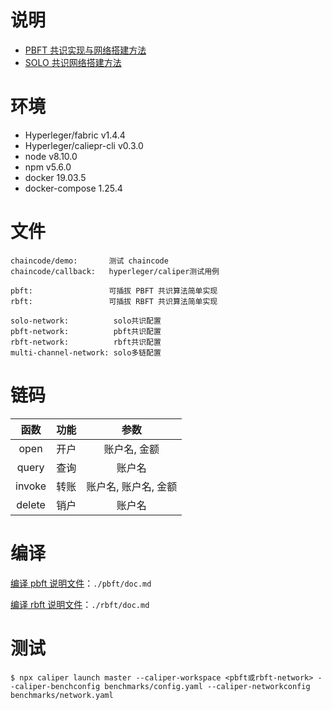 # 说明

* [PBFT 共识实现与网络搭建方法](https://www.yezhem.com/index.php/archives/52/)    
* [SOLO 共识网络搭建方法](https://www.yezhem.com/index.php/archives/39/)

# 环境
* Hyperleger/fabric v1.4.4  
* Hyperleger/caliepr-cli v0.3.0  
* node v8.10.0 
* npm v5.6.0 
* docker 19.03.5  
* docker-compose 1.25.4  

# 文件

```
chaincode/demo:       测试 chaincode
chaincode/callback:   hyperleger/caliper测试用例

pbft:                 可插拔 PBFT 共识算法简单实现
rbft:                 可插拔 RBFT 共识算法简单实现

solo-network:          solo共识配置
pbft-network:          pbft共识配置 
rbft-network:          rbft共识配置
multi-channel-network: solo多链配置
```

# 链码

| 函数 |       功能       |    参数    |
| :-------: | :--------------: | :--------------------: |
|  open  | 开户 | 账户名, 金额 |
|  query  | 查询 | 账户名 |
|  invoke  | 转账 | 账户名, 账户名, 金额 |
|  delete  | 销户 | 账户名 |

# 编译

[编译 pbft 说明文件](https://github.com/yezhem/fabric-sample/blob/master/pbft/doc.md)：`./pbft/doc.md` 

[编译 rbft 说明文件](https://github.com/yezhem/fabric-sample/blob/master/rbft/doc.md)：`./rbft/doc.md`

# 测试

```
$ npx caliper launch master --caliper-workspace <pbft或rbft-network> --caliper-benchconfig benchmarks/config.yaml --caliper-networkconfig benchmarks/network.yaml
```



